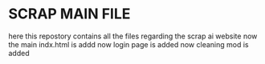 # SCRAP MAIN FILE
here this repostory contains all the files regarding the scrap ai website
now the main indx.html is addd
now login page is added
now cleaning mod is added
